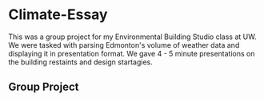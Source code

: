 # Climate-Essay

This was a group project for my Environmental Building Studio class at UW. We were tasked with parsing Edmonton's volume of weather data and displaying it in presentation format. We gave 4 - 5 minute presentations on the building restaints and design startagies. 

## Group Project ##
